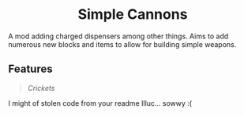<p align="center">
  <h1 align="center">Simple Cannons</h1>
</p>

A mod adding charged dispensers among other things. Aims to add numerous new blocks and items to allow for building simple weapons.

## Features

> *Crickets*

I might of stolen code from your readme Illuc...
sowwy :(

